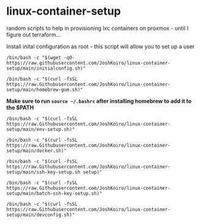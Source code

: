 # linux-container-setup
random scripts to help in provisioning lxc containers on proxmox - until I figure out terraform...

Install inital configuration as root - this script will allow you to set up a user

```
/bin/bash -c "$(wget -qO- https://raw.githubusercontent.com/JoshKoiro/linux-container-setup/main/initialconfig.sh)"
```

```
/bin/bash -c "$(curl -fsSL https://raw.Githubusercontent.com/JoshKoiro/linux-container-setup/main/homebrew-gum.sh)"
```

**Make sure to run `source ~/.bashrc` after installing homebrew to add it to the $PATH**

```
/bin/bash -c "$(curl -fsSL https://raw.Githubusercontent.com/JoshKoiro/linux-container-setup/main/env-setup.sh)"
```

```
/bin/bash -c "$(curl -fsSL https://raw.Githubusercontent.com/JoshKoiro/linux-container-setup/main/docker.sh)"
```

```
/bin/bash -c "$(curl -fsSL https://raw.Githubusercontent.com/JoshKoiro/linux-container-setup/main/ssh-key-setup.sh setup)"
```

```
/bin/bash -c "$(curl -fsSL https://raw.Githubusercontent.com/JoshKoiro/linux-container-setup/main/batch-ssh-key-setup.sh)"
```

```
/bin/bash -c "$(curl -fsSL https://raw.Githubusercontent.com/JoshKoiro/linux-container-setup/main/devconfig.sh)"
```
